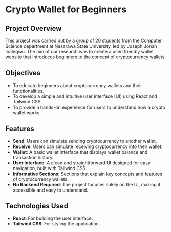 # Crypto Wallet for Beginners

## Project Overview

This project was carried out by a group of 20 students from the Computer Science department at Nasarawa State University, led by Joseph Jonah Inalegwu. The aim of our research was to create a user-friendly wallet website that introduces beginners to the concept of cryptocurrency wallets.

## Objectives

- To educate beginners about cryptocurrency wallets and their functionalities.
- To develop a simple and intuitive user interface (UI) using React and Tailwind CSS.
- To provide a hands-on experience for users to understand how a crypto wallet works.

## Features

- **Send**: Users can simulate sending cryptocurrency to another wallet.
- **Receive**: Users can simulate receiving cryptocurrency into their wallet.
- **Wallet**: A basic wallet interface that displays wallet balance and transaction history.
- **User Interface**: A clean and straightforward UI designed for easy navigation, built with Tailwind CSS.
- **Informative Sections**: Sections that explain key concepts and features of cryptocurrency wallets.
- **No Backend Required**: The project focuses solely on the UI, making it accessible and easy to understand.

## Technologies Used

- **React**: For building the user interface.
- **Tailwind CSS**: For styling the application.
